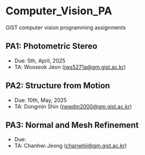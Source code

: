 # Computer_Vision_PA
GIST computer vision programming assignments

## PA1: Photometric Stereo
- Due: 5th, April, 2025
- TA: Wooseok Jeon (jws5271a@gm.gist.ac.kr)

## PA2: Structure from Motion
- Due: 10th, May, 2025
- TA: Dongmin Shin (newdm2000@gm.gist.ac.kr)

## PA3: Normal and Mesh Refinement
- Due:
- TA: Chanhwi Jeong (chanwhij@gm.gist.ac.kr)

